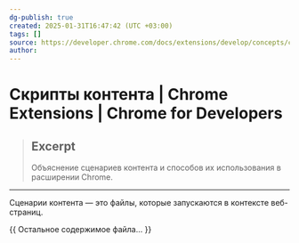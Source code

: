```yaml
---
dg-publish: true
created: 2025-01-31T16:47:42 (UTC +03:00)
tags: []
source: https://developer.chrome.com/docs/extensions/develop/concepts/content-scripts?hl=ru
author: 
---
```


# Скрипты контента  |  Chrome Extensions  |  Chrome for Developers

> ## Excerpt
> Объяснение сценариев контента и способов их использования в расширении Chrome.

---
Сценарии контента — это файлы, которые запускаются в контексте веб-страниц.

{{ Остальное содержимое файла... }} 